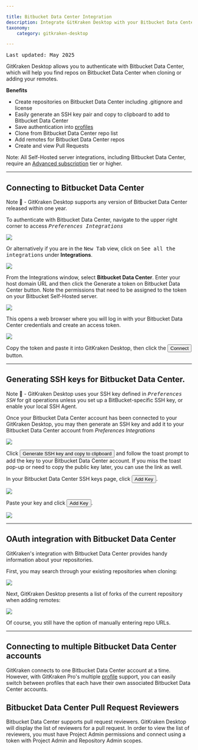 ```yaml
---

title: Bitbucket Data Center Integration
description: Integrate GitKraken Desktop with your Bitbucket Data Center repository by following these steps.
taxonomy:
    category: gitkraken-desktop

---
```

<kbd>Last updated: May 2025</kbd>

GitKraken Desktop allows you to authenticate with Bitbucket Data Center, which will help you find repos on Bitbucket Data Center when cloning or adding your remotes.

**Benefits**

* Create repositories on Bitbucket Data Center including .gitignore and license
* Easily generate an SSH key pair and copy to clipboard to add to Bitbucket Data Center
* Save authentication into [profiles](/gitkraken-desktop/profiles/)
* Clone from Bitbucket Data Center repo list
* Add remotes for Bitbucket Data Center repos
* Create and view Pull Requests

<div class='callout callout--warning'>
    <p>Note: All Self-Hosted server integrations, including Bitbucket Data Center, require an <a href="https://www.gitkraken.com/pricing?source=help_center&product=gitkraken" target="_blank">Advanced subscription</a> tier or higher.</p>
</div>

***

## Connecting to Bitbucket Data Center

<div class='callout callout'>
    <p>Note 📝 - GitKraken Desktop supports any version of Bitbucket Data Center released within one year.</p>
</div>

To authenticate with Bitbucket Data Center, navigate to the upper right corner to access <kbd><i> <i class="fas fa-cog"></i> Preferences    <i class='fa fa-caret-right'></i>     Integrations</i></kbd>

<img src="/wp-content/uploads/preferences.png" srcset="/wp-content/uploads/preferences@2x.png" class="help-center-img img-bordered">

Or alternatively if you are in the <kbd>New Tab</kbd> view, click on <kbd>See all the integrations</kbd> under <strong>Integrations</strong>.

<img src="/wp-content/uploads/see-all-integrations-2025.png" srcset="/wp-content/uploads/see-all-integrations-2025@2x.png" class="help-center-img img-bordered">

From the Integrations window, select **Bitbucket Data Center**. Enter your host domain URL and then click the Generate a token on Bitbucket Data Center button. Note the permissions that need to be assigned to the token on your Bitbucket Self-Hosted server.

<img src="/wp-content/uploads/connecting-bb-data-center-2025.png" srcset="/wp-content/uploads/connecting-bb-data-center-2025@2x.png 2x" class="help-center-img img-bordered">

This opens a web browser where you will log in with your Bitbucket Data Center credentials and create an access token.

<img src='/wp-content/uploads/BitbucketServerPAT.png' class="help-center-img img-bordered">

Copy the token and paste it into GitKraken Desktop, then click the <button class='button button--success button--ui button--nolink'>Connect</span></button> button.


***
## Generating SSH keys for Bitbucket Data Center.
<div class='callout callout'>
    <p>Note 📝 - GitKraken Desktop uses your SSH key defined in <kbd><i>Preferences  <i class='fa fa-caret-right'></i>  SSH</i></kbd> for git operations unless you set up a BitBucket-specific SSH key, or enable your local SSH Agent.</p>
</div>

Once your Bitbucket Data Center account has been connected to your GitKraken Desktop, you may then generate an SSH key and add it to your Bitbucket Data Center account from <em class='context-menu'>Preferences     <i class='fa fa-caret-right'></i>    Integrations</em>

<img src="/wp-content/uploads/ssh-bb-data-center-2025.png" srcset="/wp-content/uploads/ssh-bb-data-center-2025@2x.png 2x" class="help-center-img img-bordered">

Click <button class='button button--success button--ui button--nolink'>Generate SSH key and copy to clipboard</span></button> and follow the toast prompt to add the key to your Bitbucket Data Center account. If you miss the toast pop-up or need to copy the public key later, you can use the link as well.

In your Bitbucket Data Center SSH keys page, click <button class='button button--primary button--ui button--nolink'>Add Key</span></button>.

<img src='/wp-content/uploads/bitbucket-server-add-key.png' class="help-center-img img-bordered">

Paste your key and click <button class='button button--primary button--ui button--nolink'>Add Key</span></button>.

<img src="/wp-content/uploads/bitbucket-server-SSHkey-add.png" srcset="/wp-content/uploads/bitbucket-server-SSHkey-add@2x.png 2x" class="help-center-img img-bordered">

***
## OAuth integration with Bitbucket Data Center
GitKraken's integration with Bitbucket Data Center provides handy information about your repositories.

First, you may search through your existing repositories when cloning:

<img src="/wp-content/uploads/bb-data-center-clone.png" srcset="/wp-content/uploads/bb-data-center-clone@2x.png 2x" class="help-center-img img-bordered">

Next, GitKraken Desktop presents a list of forks of the current repository when adding remotes:

<img src="/wp-content/uploads/add-remote-bb-dc-2025.png" srcset="/wp-content/uploads/add-remote-bb-dc-2025@2x.png 2x" class="help-center-img img-bordered">

Of course, you still have the option of manually entering repo URLs.

***

## Connecting to multiple Bitbucket Data Center accounts

GitKraken connects to one Bitbucket Data Center account at a time. However, with GitKraken Pro's multiple <a href="/start-here/profiles">profile</a> support, you can easily switch between profiles that each have their own associated Bitbucket Data Center accounts.

## Bitbucket Data Center Pull Request Reviewers

Bitbucket Data Center supports pull request reviewers. GitKraken Desktop will display the list of reviewers for a pull request. In order to view the list of reviewers, you must have Project Admin permissions and connect using a token with Project Admin and Repository Admin scopes.
